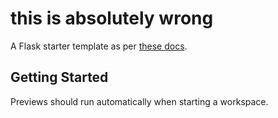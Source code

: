 # this is absolutely wrong 

A Flask starter template as per [these docs]((https://github.com/sabood/counterapp/blob/main/main.py)).

## Getting Started

Previews should run automatically when starting a workspace.
